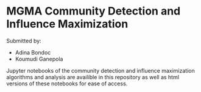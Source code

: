 # MGMA Community Detection and Influence Maximization

Submitted by:
- Adina Bondoc
- Koumudi Ganepola

Jupyter notebooks of the community detection and influence maximization algorithms and analysis are availible in this repository as well as html versions of these notebooks for ease of access.
